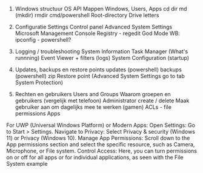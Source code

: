 1. Windows structuur
	OS
	API
	Mappen Windows, Users, Apps
	cd dir md (mkdir) rmdir
	cmd/powershell
	Root-directory
	Drive letters

2. Configuratie
	Settings
    Control panel
    Advanced System Settings
    Microsoft Management Console
    Registry - regedit
	God Mode
	WB: ipconfig - powershell?

3. Logging / troubleshooting
    System Information
    Task Manager (What's runnning)
	Event Viewer + filters (logs)
    System Configuration (startup)

4. Updates, backups en restore points
	updates (powershell)
	backups (powershell) zip
    Restore point (Advanced System Settings go to tab System Protection)

5. Rechten en gebruikers
    Users and Groups
	Waarom groepen en gebruikers (vergelijk met telefoon)
	Administrator
	create / delete
	Maak gebruiker aan om dagelijks mee te werken (gamen)
	ACLs - file permissions
	Apps
		
For UWP (Universal Windows Platform) or Modern Apps:
    		Open Settings: Go to Start > Settings. 
		Navigate to Privacy: Select Privacy & security (Windows 11) or Privacy (Windows 10). 
		Manage App Permissions: Scroll down to the App permissions section and select the specific resource, such as Camera, Microphone, or File system. 
		Control Access: Here, you can turn permissions on or off for all apps or for individual applications, as seen with the File System example

